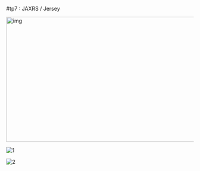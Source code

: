 #tp7 : JAXRS / Jersey 

<img width="762" height="337" alt="img" src="https://github.com/user-attachments/assets/faa9f28a-546d-45aa-9a0c-5f086e477a61" />




![1](https://github.com/user-attachments/assets/30a5179f-5d52-4884-a193-f31f4eb397b5)

![2](https://github.com/user-attachments/assets/38432703-a65e-494c-9cf2-6b143e5a806c)
